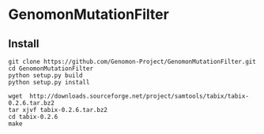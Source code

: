 # GenomonMutationFilter

## Install

```
git clone https://github.com/Genomon-Project/GenomonMutationFilter.git
cd GenomonMutationFilter
python setup.py build
python setup.py install
```

```
wget  http://downloads.sourceforge.net/project/samtools/tabix/tabix-0.2.6.tar.bz2
tar xjvf tabix-0.2.6.tar.bz2
cd tabix-0.2.6
make
```
